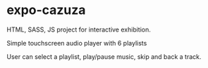 # expo-cazuza
HTML, SASS, JS project for interactive exhibition.

Simple touchscreen audio player with 6 playlists

User can select a playlist, play/pause music, skip and back a track.